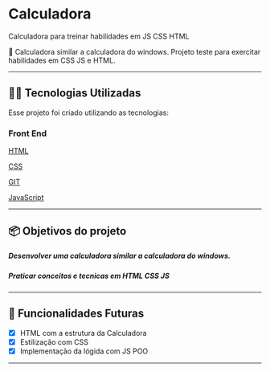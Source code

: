 # Calculadora
Calculadora para treinar habilidades em JS CSS HTML

:rocket:
Calculadora similar a calculadora do windows. Projeto teste para exercitar habilidades em CSS JS e HTML.


---
## 👨‍💻️ Tecnologias Utilizadas
Esse projeto foi criado utilizando as tecnologias:
### Front End

[HTML](https://www.w3schools.com/html/default.asp)

[CSS](https://www.w3schools.com/css/default.asp)

[GIT](https://www.w3schools.com/git/default.asp)

[JavaScript](https://www.w3schools.com/js/default.asp)

---

## 📦️ Objetivos do projeto

##### Desenvolver uma calculadora similar a calculadora do windows.

##### Praticar conceitos e tecnicas em HTML CSS JS

---

## 🔮 Funcionalidades Futuras
- [x] HTML com a estrutura da Calculadora
- [x] Estilização com CSS
- [x] Implementação da lógida com JS POO
---